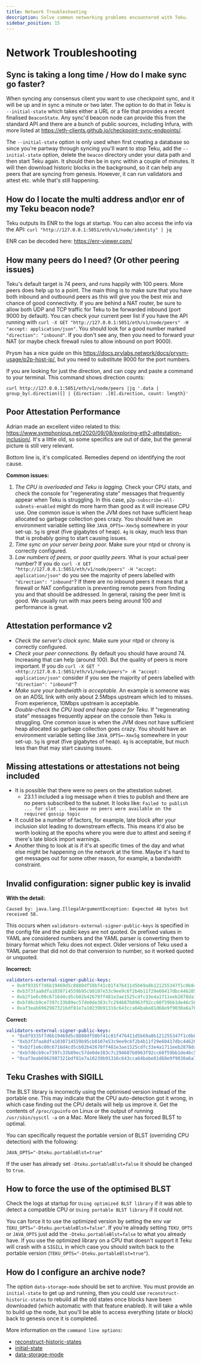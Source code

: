 ```yaml
---
title: Network Troubleshooting
description: Solve common networking problems encountered with Teku.
sidebar_position: 15
---
```


# Network Troubleshooting

## Sync is taking a long time / How do I make sync go faster?
When syncing any consensus client you want to use checkpoint sync, and it will be up and in sync a minute or two later. The option to do that in Teku is `--initial-state` which takes either a URL or a file that provides a recent finalised `BeaconState`. Any sync'd beacon node can provide this from the standard API and there are a bunch of public sources, including Infura, with more listed at https://eth-clients.github.io/checkpoint-sync-endpoints/.

The `--initial-state` option is only used when first creating a database so since you're partway through syncing you'll want to stop Teku, add the `--initial-state` option, delete the `beacon` directory under your data path and then start Teku again. It should then be in sync within a couple of minutes. It will then download historic blocks in the background, so it can help any peers that are syncing from genesis. However, it can run validators and attest etc. while that's still happening.

## How do I locate the multi address and\or enr of my Teku beacon node?
Teku outputs its ENR to the logs at startup. You can also access the info via the API: `curl "http://127.0.0.1:5051/eth/v1/node/identity" | jq`

ENR can be decoded here: https://enr-viewer.com/

## How many peers do I need? (Or other peering issues)
Teku's default target is 74 peers, and runs happily with 100 peers. More peers does help up to a point. The main thing is to make sure that you have both inbound and outbound peers as this will give you the best mix and chance of good connectivity. If you are behind a NAT router, be sure to allow both UDP and TCP traffic for Teku to be forwarded inbound (port 9000 by default). You can check your current peer list if you have the API running with `curl -X GET "http://127.0.0.1:5051/eth/v1/node/peers" -H "accept: application/json"`. You should look for a good number marked `"direction": "inbound"`. If you don't see any, then you need to forward your NAT (or maybe check firewall rules to allow inbound on port 9000).

Prysm has a nice guide on this https://docs.prylabs.network/docs/prysm-usage/p2p-host-ip/, but you need to substitute 9000 for the port numbers.

If you are looking for just the direction, and can copy and paste a command to your terminal. This command shows direction counts:
```
curl http://127.0.0.1:5051/eth/v1/node/peers |jq '.data | group_by(.direction)[] | {direction: .[0].direction, count: length}'
```

## Poor Attestation Performance
Adrian made an excellent video related to this: https://www.symphonious.net/2020/09/08/exploring-eth2-attestation-inclusion/. It's a little old, so some specifics are out of date, but the general picture is still very relevant.

Bottom line is, it's complicated. Remedies depend on identifying the root cause.

**Common issues:**
1. *The CPU is overloaded and Teku is lagging.* Check your CPU stats, and check the console for "regenerating state" messages that frequently appear when Teku is struggling. In this case, `p2p-subscribe-all-subnets-enabled` might do more harm than good as it will increase CPU use. One common issue is when the JVM does not have sufficient heap allocated so garbage collection goes crazy. You should have an environment variable setting like `JAVA_OPTS=-Xmx5g` somewhere in your set-up. `5g` is great (five gigabytes of heap). `4g` is okay, much less than that is probably going to start causing issues.
2. *Time sync on your server being poor.* Make sure your ntpd or chrony is correctly configured.
3. *Low numbers of peers, or poor quality peers.* What is your actual peer number? If you do `curl -X GET "http://127.0.0.1:5051/eth/v1/node/peers" -H "accept: application/json"` do you see the majority of peers labelled with `"direction": "inbound"`? If there are no inbound peers it means that a firewall or NAT configuration is preventing remote peers from finding you and that should be addressed. In general, raising the peer limit is good. We usually run with max peers being around 100 and performance is great.

## Attestation performance v2
* *Check the server's clock sync.* Make sure your ntpd or chrony is correctly configured.
* *Check your peer connections.* By default you should have around 74. Increasing that can help (around 100). But the quality of peers is more important. If you do `curl -X GET "<http://127.0.0.1:5051/eth/v1/node/peers"> -H "accept: application/json"` consider if you see the majority of peers labelled with `"direction": "inbound"`?
* *Make sure your bandwidth is acceptable.* An example is someone was on an ADSL link with only about 2.5Mbps upstream which led to misses. From experience, 10Mbps upstream is acceptable.
* *Double-check the CPU load and heap space for Teku.* If "regenerating state" messages frequently appear on the console then Teku is struggling. One common issue is when the JVM does not have sufficient heap allocated so garbage collection goes crazy. You should have an environment variable setting like `JAVA_OPTS=-Xmx5g` somewhere in your set-up. `5g` is great (five gigabytes of heap). `4g` is acceptable, but much less than that may start causing issues.

## Missing attestations or attestations not being included
* It is possible that there were no peers on the attestation subnet.
  * 23.1.1 included a log message when it tries to publish and there are no peers subscribed to the subnet. It looks like: `Failed to publish ... for slot ... because no peers were available on the required gossip topic`
* It could be a number of factors, for example, late block after your inclusion slot leading to downstream effects. This means it'd also be worth looking at the epochs where you were due to attest and seeing if there's late block import warnings.
* Another thing to look at is if it's at specific times of the day and what else might be happening on the network at the time. Maybe it's hard to get messages out for some other reason, for example, a bandwidth constraint.

## Invalid configuration: signer public key is invalid
**With the detail:**
```
Caused by: java.lang.IllegalArgumentException: Expected 48 bytes but received 58.
```

This occurs when `validators-external-signer-public-keys` is specified in the config file and the public keys are not quoted. 0x prefixed values in YAML are considered numbers and the YAML parser is converting them to binary format which Teku does not expect. Older versions of Teku used a YAML parser that did not do that conversion to number, so it worked quoted or unquoted.

**Incorrect:**
```yaml
validators-external-signer-public-keys:
  - 0x8f9335f7d6b19469d5c8880df50bf41c01f476411d5b69a8b121255347f1c0b8400ba31a63010b229080240589ad2423
  - 0xb3f3faa8dfa1030714559b95cb0107e53c9ee9c6f2b4b11f29e60417dbc4462052ff2d2dbbe98d808e3093858a3acdcc
  - 0xb2f1e6c00c6716d4cd5cb02b42678ff481e3ae1525cdfc33e4a1711eeb2878da10ebeacdcdc2ef2049410fc60fe5cfe5
  - 0xb7d6cb9ce7397c33b89ec57de0de383c7c294687b8963f92cc60f59bb1de46c56623cd24c9cc1e407db92d1a79920887
  - 0xaf3eab6962987321bdf81e7a10239b91316c643cca64babe81d68e9f9030a6a7b91681168df5a02a9ac3433b8332a712
```

**Correct:**
```yaml
validators-external-signer-public-keys:
  - "0x8f9335f7d6b19469d5c8880df50bf41c01f476411d5b69a8b121255347f1c0b8400ba31a63010b229080240589ad2423"
  - "0xb3f3faa8dfa1030714559b95cb0107e53c9ee9c6f2b4b11f29e60417dbc4462052ff2d2dbbe98d808e3093858a3acdcc"
  - "0xb2f1e6c00c6716d4cd5cb02b42678ff481e3ae1525cdfc33e4a1711eeb2878da10ebeacdcdc2ef2049410fc60fe5cfe5"
  - "0xb7d6cb9ce7397c33b89ec57de0de383c7c294687b8963f92cc60f59bb1de46c56623cd24c9cc1e407db92d1a79920887"
  - "0xaf3eab6962987321bdf81e7a10239b91316c643cca64babe81d68e9f9030a6a7b91681168df5a02a9ac3433b8332a712"
```

## Teku Crashes with SIGILL
The BLST library is incorrectly using the optimised version instead of the portable one. This may indicate that the CPU auto-detection got it wrong, in which case finding out the CPU details will help us improve it. Get the contents of `/proc/cpuinfo` on Linux or the output of running `/usr/sbin/sysctl -a` on a Mac. More likely the user has forced BLST to optimal.

You can specifically request the portable version of BLST (overriding CPU detection) with the following:
```
JAVA_OPTS="-Dteku.portableBlst=true"
```

If the user has already set `-Dteku.portableBlst=false` it should be changed to `true`.

## How to force the use of the optimised BLST
Check the logs at startup for `Using optimized BLST library` if it was able to detect a compatible CPU or `Using portable BLST library` if it could not.

You can force it to use the optimized version by setting the env var `TEKU_OPTS="-Dteku.portableBlst=false"`. If you're already setting `TEKU_OPTS` or `JAVA_OPTS` just add the `-Dteku.portableBlst=false` to what you already have. If you use the optimized library on a CPU that doesn't support it Teku will crash with a `SIGILL` in which case you should switch back to the portable version (`TEKU_OPTS="-Dteku.portableBlst=true"`).

## How do I configure an archive node?
The option `data-storage-mode` should be set to archive. You must provide an `initial-state` to get up and running, then you could use `reconstruct-historic-states` to rebuild all the old states once blocks have been downloaded (which automatic with that feature enabled). It will take a while to build up the node, but you'll be able to access everything (state or block) back to genesis once it is completed.

More information on the `command line options`:
* [reconstruct-historic-states](../../reference/cli/index.md#reconstruct-historic-states)
* [initial-state](../../reference/cli/index.md#initial-state)
* [data-storage-mode](../../reference/cli/index.md#data-storage-mode)
